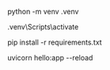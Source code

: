 python -m venv .venv

.venv\Scripts\activate

pip install -r requirements.txt


uvicorn hello:app --reload
